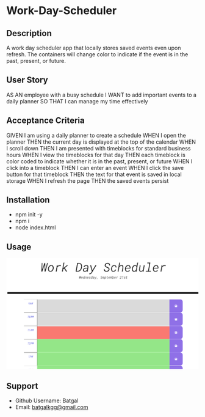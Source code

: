 # Work-Day-Scheduler

## Description

A work day scheduler app that locally stores saved events even upon refresh. The containers will change color to indicate if the event is in the past, present, or future.

## User Story

AS AN employee with a busy schedule
I WANT to add important events to a daily planner
SO THAT I can manage my time effectively

## Acceptance Criteria

GIVEN I am using a daily planner to create a schedule
WHEN I open the planner
THEN the current day is displayed at the top of the calendar
WHEN I scroll down
THEN I am presented with timeblocks for standard business hours
WHEN I view the timeblocks for that day
THEN each timeblock is color coded to indicate whether it is in the past, present, or future
WHEN I click into a timeblock
THEN I can enter an event
WHEN I click the save button for that timeblock
THEN the text for that event is saved in local storage
WHEN I refresh the page
THEN the saved events persist

## Installation

- npm init -y
- npm i
- node index.html

## Usage

![screenshot of work day scheduler app in use](READMEScreenshot.png)

## Support

- Github Username: Batgal
- Email: batgalkgg@gmail.com
